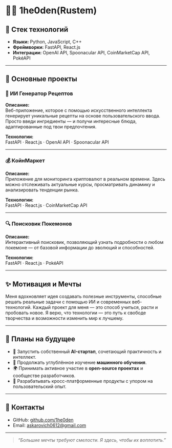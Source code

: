 # 👨‍💻 1he0den(Rustem)

## 💼 Стек технологий

- **Языки:** Python, JavaScript, C++
- **Фреймворки:** FastAPI, React.js
- **Интеграции:** OpenAI API, Spoonacular API, CoinMarketCap API, PokéAPI

---

## 🚀 Основные проекты

### 🍳 ИИ Генератор Рецептов

**Описание:**  
Веб-приложение, которое с помощью искусственного интеллекта генерирует уникальные рецепты на основе пользовательского ввода. Просто введи ингредиенты — и получи интересные блюда, адаптированные под твои предпочтения.

**Технологии:**  
FastAPI · React.js · OpenAI API · Spoonacular API

---

### 💰 КойнМаркет

**Описание:**  
Приложение для мониторинга криптовалют в реальном времени. Здесь можно отслеживать актуальные курсы, просматривать динамику и анализировать тенденции рынка.

**Технологии:**  
FastAPI · React.js · CoinMarketCap API

---

### 🔍 Поисковик Покемонов

**Описание:**  
Интерактивный поисковик, позволяющий узнать подробности о любом покемоне — от базовой информации до эволюций и способностей.

**Технологии:**  
FastAPI · React.js · PokéAPI

---

## ✨ Мотивация и Мечты

Меня вдохновляет идея создавать полезные инструменты, способные решать реальные задачи с помощью ИИ и современных веб-технологий. Каждый проект для меня — это способ учиться, расти и пробовать новое. Я верю, что технологии — это путь к свободе творчества и возможности изменить мир к лучшему.

---

## 🔮 Планы на будущее

- 🚀 Запустить собственный **AI-стартап**, сочетающий практичность и интеллект.
- 🧠 Продолжать углублённое изучение **машинного обучения**.
- 🌍 Принимать активное участие в **open-source проектах** и сообществе разработчиков.
- 📱 Разрабатывать кросс-платформенные продукты с упором на пользовательский опыт.

---

## 📢 Контакты

- GitHub: [github.com/1he0den](https://github.com/1he0den)
- Email: askarovich0612@gmail.com

---

> *“Большие мечты требуют смелости. Я здесь, чтобы их воплотить.”*

